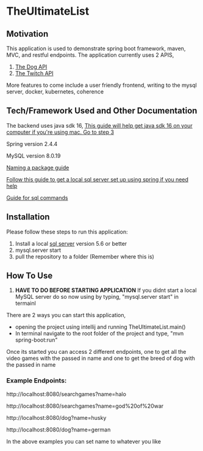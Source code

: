 # TheUltimateList



## Motivation

This application is used to demonstrate spring boot framework, maven, MVC, and restful endpoints. The application currently uses 2 APIS,
1. [The Dog API](https://docs.thedogapi.com/)
2. [The Twitch API](https://dev.twitch.tv/docs/)

More features to come include a user friendly frontend, writing to the mysql server, docker, kubernetes, coherence 

## Tech/Framework Used and Other Documentation

The backend uses java sdk 16, [This guide will help get java sdk 16 on your computer if you're using mac. Go to step 3](https://mkyong.com/java/how-to-install-java-on-mac-osx/#homebrew-install-a-specified-java-adoptopenjdk-on-macos)

Spring version 2.4.4

MySQL version 8.0.19

[Naming a package guide](https://docs.oracle.com/javase/tutorial/java/package/namingpkgs.html)

[Follow this guide to get a local sql server set up using spring if you need help](https://spring.io/guides/gs/accessing-data-mysql/#initial)

[Guide for sql commands](https://dev.mysql.com/doc/mysql-getting-started/en/)

## Installation

Please follow these steps to run this application:

1. Install a local [sql server](https://dev.mysql.com/downloads/mysql/) version 5.6 or better
2. mysql.server start
3. pull the repository to a folder (Remember where this is)


## How To Use

1. **HAVE TO DO BEFORE STARTING APPLICATION** If you didnt start a local MySQL server do so now using by typing, "mysql.server start" in termainl

There are 2 ways you can start this application,
   - opening the project using intellij and running TheUltimateList.main()
   - In terminal navigate to the root folder of the project and type, "mvn spring-boot:run"
 

Once its started you can access 2 different endpoints, one to get all the video games with the passed in name and one to get the breed of dog with the passed in name

### Example Endpoints:

http://localhost:8080/searchgames?name=halo

http://localhost:8080/searchgames?name=god%20of%20war

http://localhost:8080/dog?name=husky

http://localhost:8080/dog?name=german

In the above examples you can set name to whatever you like








